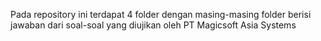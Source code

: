 Pada repository ini terdapat 4 folder dengan masing-masing folder berisi jawaban dari soal-soal yang diujikan oleh PT Magicsoft Asia Systems
